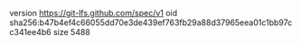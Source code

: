 version https://git-lfs.github.com/spec/v1
oid sha256:b47b4ef4c66055dd70e3de439ef763fb29a88d37965eea01c1bb97cc341ee4b6
size 5488
